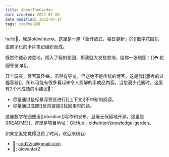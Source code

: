 ```yaml
---
title: AboutTheGarden
date created: 2022-07-06
date modified: 2022-07-14
tags: readme说明
---
```


hello👋，我是oldwinter❄️。这里是一座「全开放式，每日更新」的[[数字花园]]，由原子化的卡片笔记编织而成。

既然你诚心诚意地，闯入了我的花园，那我就大发慈悲地，给你一张地图：[[☘️ 花园导览 🍀]]。

开个玩笑，客官莫怪😂。虽然有导览，但这绝不是传统的博客，这是我[[思考的过程容器]]，所以可能有很多看起来令人费解的半成品内容。当您漫步花园时，这里有2个不成熟的小建议💁：

- 尽量通过鼠标悬浮预览进行[[上下文]]不中断的阅读。
- 尽量通过底部[[反向链接]]找回来时的路。

这座数字花园使用[[obsidian]]写作和发布，且毫无保留地开源，这里是[[README]]，这里是项目地址：[GitHub - oldwinter/knowledge-garden](https://github.com/oldwinter/knowledge-garden)。

如果您逛完觉得浪费了时间，欢迎来喷我:

- 📩: cdd2zju@gmail.com
- 💬: oldwinter2
